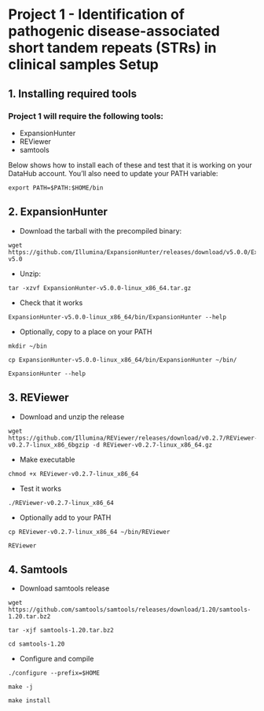 # Project 1 - Identification of pathogenic disease-associated short tandem repeats (STRs) in clinical samples Setup
## 1. Installing required tools 

### Project 1 will require the following tools: 
+ ExpansionHunter
+ REViewer
+ samtools 

Below shows how to install each of these and test that it is working on your DataHub account. You’ll also need to update your PATH variable: 

```
export PATH=$PATH:$HOME/bin
```

## 2. ExpansionHunter 
+ Download the tarball with the precompiled binary:
  
```
wget https://github.com/Illumina/ExpansionHunter/releases/download/v5.0.0/ExpansionHunter-v5.0
```

+ Unzip:
  
```
tar -xzvf ExpansionHunter-v5.0.0-linux_x86_64.tar.gz
```

+ Check that it works
  
```
ExpansionHunter-v5.0.0-linux_x86_64/bin/ExpansionHunter --help
```

+ Optionally, copy to a place on your PATH
  
```
mkdir ~/bin
```

```
cp ExpansionHunter-v5.0.0-linux_x86_64/bin/ExpansionHunter ~/bin/
```

```
ExpansionHunter --help
```

## 3. REViewer 
+ Download and unzip the release
  
```
wget https://github.com/Illumina/REViewer/releases/download/v0.2.7/REViewer-v0.2.7-linux_x86_6bgzip -d REViewer-v0.2.7-linux_x86_64.gz 
```

+ Make executable
  
```
chmod +x REViewer-v0.2.7-linux_x86_64 
```

+ Test it works
  
```
./REViewer-v0.2.7-linux_x86_64 
```

+ Optionally add to your PATH
  
```
cp REViewer-v0.2.7-linux_x86_64 ~/bin/REViewer
```

```
REViewer
```

## 4. Samtools 
+ Download samtools release
  
```
wget https://github.com/samtools/samtools/releases/download/1.20/samtools-1.20.tar.bz2
```

```
tar -xjf samtools-1.20.tar.bz2
```

```
cd samtools-1.20 
```

+ Configure and compile 
```
./configure --prefix=$HOME
```

```
make -j
```

```
make install
```
